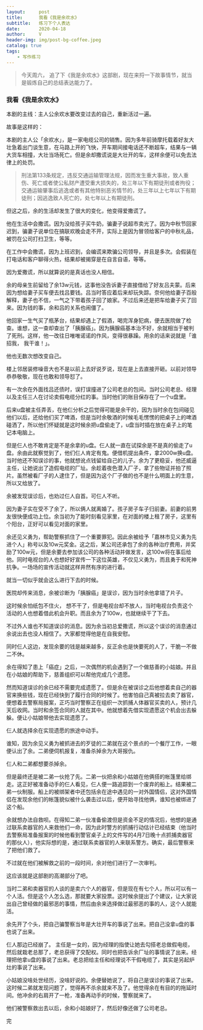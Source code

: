 ```yaml
---
layout:     post
title:      我看《我是余欢水》
subtitle:   练习下个人表达
date:       2020-04-18
author:     V
header-img: img/post-bg-coffee.jpeg
catalog: true
tags:
    - 写作练习
---
```

>今天周六， 追了下《我是余欢水》这部剧，现在来捋一下故事情节，就当是锻炼自己的总结表达能力了。

### 我看《我是余欢水》

本剧的主线：主人公余欢水要改变过去的自己，重新活过一遍。

故事是这样的：

本剧的主人公「余欢水」，是一家电缆公司的销售。因为多年前骑摩托载着好友大壮急着出门谈生意，在马路上开的飞快，开车期间接电话还不断超车，结果与一辆大货车相撞，大壮当场死亡。但是余却撒谎说是大壮开的车，这样余便可以免去法律上的处罚。

>刑法第133条规定，违反交通运输管理法规，因而发生重大事故，致人重伤、死亡或者使公私财产遭受重大损失的，处三年以下有期徒刑或者拘役；交通运输肇事后逃逸或者有其他特别恶劣情节的，处三年以上七年以下有期徒刑；因逃逸致人死亡的，处七年以上有期徒刑。

但这之后，余的生活却发生了很大的变化，他变得爱撒谎了。

他在生活中会撒谎。因为没给孩子买牛奶，骗妻子说超市卖光了。因为中秋节回家迟到，骗妻子说单位在搞联欢晚会走不开，实际上是因为冒领给客户的中秋礼品，被罚在公司打扫卫生，等等。

在工作中会撒谎，因为上班迟到，会编谎来欺骗公司领导，并且是多次。会假装在打电话和客户聊得火热，结果却被揭穿是在自言自语，等等。

因为爱撒谎，所以就算说的是真话也没人相信。

余的母亲生前留给了余13w元钱，这事他没告诉妻子直接借给了好友吕夫蒙。后来因为想给妻子买车便去找吕要钱。吕当时答应着后来却玩失踪。奈何他给妻子百般解释，妻子也不信，一气之下带着孩子回了娘家。不过后来还是把车给妻子买了回来。因为钱的事，余和吕的关系也闹僵了。

他回家一生气买了瓶茅台，结果却遇上了假酒，喝完浑身犯病，便去医院做了检查。谁想，这一查却查出了「胰腺癌」。因为胰腺癌基本治不好，余就相当于被判了死刑。这样，他一改往日唯唯诺诺的作风，变得很暴躁。用余的话来说就是「谁招我， 我干谁！」。

他也无数次想改变自己。

楼上邻居装修噪音大也不是以前上去好说歹说，现在是上去直接开砸。以前对领导恭恭敬敬，现在也敢和领导怼了。

有一次余在外面找吕还债时，误打误撞进了公司老总的包间。当时公司老总、经理以及主任三人在讨论卖假电缆分红的事。当时他们的账目保存在了一个u盘里。

后来u盘被主任弄丢，在他仨分析之后觉得可能是余干的，因为当时余在包间碰见他们以后，还给他们买了啤酒，但是当时余敬酒的时候毛毛愣愣的把桌子上的啤酒碰洒了，所以他们怀疑就是这时候余把u盘偷走了，u盘当时插在放在桌子上的笔记本电脑上。

但是仨人也不敢肯定是不是余拿的u盘。仨人就一直在试探余是不是真的偷走了u盘。余由此就察觉到了，他们仨人肯定有鬼。便借机提出条件，拿2000w换u盘。当时他还不知误诊的事，他就想讹点钱留给自己的儿子。余为了更稳妥，他还威逼主任，让她说出了造假电缆的厂址。余趁着夜色潜入厂子，拿了些物证并拍了照片。虽然被看厂子的人逮住了，但是因为这个厂子做的也不是什么明面上的生意，所以又给放了。

余被发现误诊后，也劝过仨人自首。可仨人不听。

因为妻子实在受不了余了，所以俩人就离婚了。孩子房子车子归前妻。前妻的前男友很快便成功上位。余当初为了能时刻看见家里，在对面的楼上租了房子，这里有个阳台，正好可以看见对面的家里。

余还见义勇为，帮助警察抓住了一个重要罪犯。因此余被给予「嘉林市见义勇为先进个人」称号以及10w元奖金。这之后，某公司还承包了余的各种治疗费用，并奖励了100w元，但是余要去参加该公司的各种活动并做发言，这100w将在事后给他。同时电视台的人也想好好宣传一下这位英雄，不仅见义勇为，而且勇于和死神抗争。一场场的宣传活动就这样井然有序的进行着。

就当一切似乎就会这么进行下去的时候。

医院却传来消息，余被诊断为「胰腺癌」是误诊，因为当时余他拿错了片子。

这时候余怕纸包不住火， 想不干了，但是电视台却不放人，当时电视台负责这个活动的人也想着借此机会升职。而且余为了100w，也就继续干了下去。

不过外人谁也不知道误诊的消息。因为余当初总爱撒谎，所以这个误诊的消息通过余说出去也没人相信了。大家都觉得他是在自我安慰。


同时仨人这边，发现余要的钱是越来越多，反正余也是快要死的人了，干脆一不做二不休。

余在得知了患上「癌症」之后，一次偶然的机会遇到了一个做慈善的小姑娘。并且在小姑娘的帮助下，慈善组织可以帮他完成几个遗愿。

然而知道误诊的余已经不需要完成遗愿了。但是余在被误诊之后他想着卖自己的器官来换些钱，现在已经快到了履行合同的时候了。他害怕自己真被拉去卖了器官，便想着去警察局报案，正巧当时警察正在组织一次抓捕人体器官买卖的人，预计几天后收网。当时和余签合同的人就在其中。他就想着先借实现遗愿这个机会出去躲躲。便让小姑娘带他去实现遗愿了。

仨人就选择余在实现遗愿的旅途中动手。

谁知，因为余见义勇为被抓进去的歹徒的二弟就在这个景点的一个餐厅工作，一眼便认出了余。二弟便伺机报复，准备杀掉余为大哥报仇。

仨人和二弟都想要杀掉余。

但是最终还是被二弟一伙抢了先。二弟一伙把余和小姑娘在他俩搭的帐篷里给绑走。这正好被准备动手的仨人看见，仨人便一路追踪到一个废弃的船上。结果被二弟一伙制服。船上的被绑架者中还包括余在途中遇见的一对外国情侣，这对外国情侣在发现余他们的帐篷貌似被什么袭击过以后，便开始寻找他俩，谁知也被绑进了这个船。

余就想办法自救呗。在得知二弟一伙准备偷渡但是资金不足的情况后，他想的是通过联系卖器官的人来救他们一命，因为此时警方的抓捕行动估计已经结束（他当时去警察局准备报案的时候他看到警官桌子上的文件写的4月7日晚十点抓捕卖器官的那伙人），他实际想的是，通过联系卖器官的人来联系警方。确实，最后警察来了把他们救了。

不过就在他们被解救之前的一段时间，余对他们进行了一次审判。

这应该就是这部剧的高潮部分了吧。

当时二弟和卖器官的人谈的是卖六个人的器官，但是现在有七个人，所以可以有一个人活。但是这个人怎么选，那就要大家投票。这时候余提出了个建议，让大家说出自己曾经做的最邪恶的事情，然后由余来选择做过最邪恶的事的人，这个人就能活。

余先开了个头，把自己骗警察当年是大壮开车的事说了出来。把自己没拿u盘的事也说了出来。

仨人那边已经崩了。 主任是一女的，因为经理的指使让她去勾搭老总做假电缆，然后就栽老总那了，老总获得了交配权。同时也把告诉余厂址的事情说了出来。经理把他拿u盘的事说了出来。老总把给主任和经理说不干假电缆了，其实是另起炉灶的事说了出来。

小姑娘没啥处世经历，没啥好说的。余便替她说了，将自己是误诊的事说了出来。这时候二弟就发现问题了，觉得再不杀余就来不及了。他觉得余在有目的的拖延时间。他冲余的右肩开了一枪，准备再动手的时候，警察就来了。

他们被警察救出去以后，余和小姑娘好了，然后好像还做了公司老总。

完











